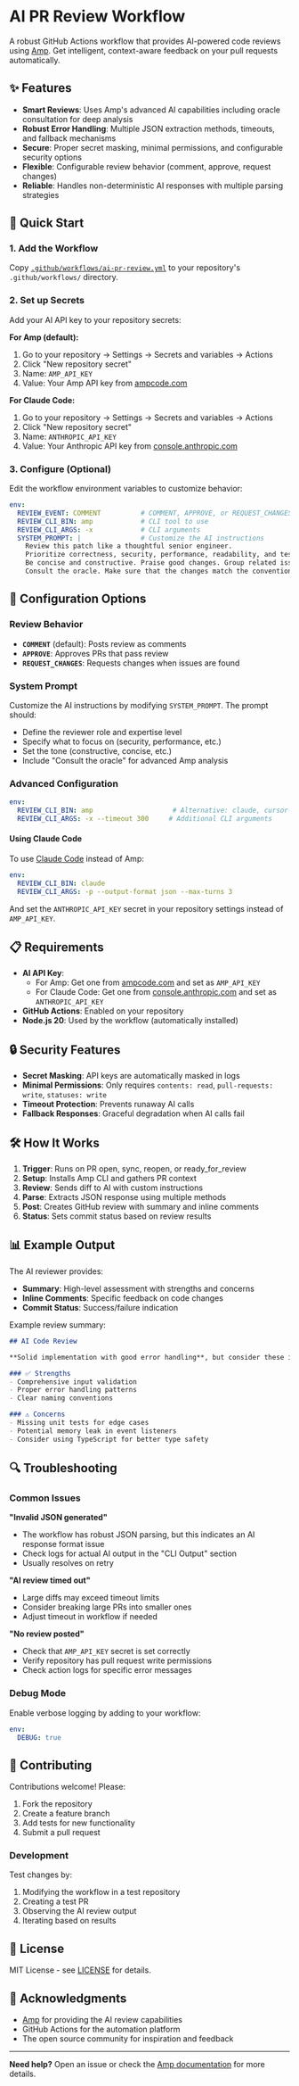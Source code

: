 # AI PR Review Workflow

A robust GitHub Actions workflow that provides AI-powered code reviews using [Amp](https://ampcode.com). Get intelligent, context-aware feedback on your pull requests automatically.

## ✨ Features

- **Smart Reviews**: Uses Amp's advanced AI capabilities including oracle consultation for deep analysis
- **Robust Error Handling**: Multiple JSON extraction methods, timeouts, and fallback mechanisms
- **Secure**: Proper secret masking, minimal permissions, and configurable security options  
- **Flexible**: Configurable review behavior (comment, approve, request changes)
- **Reliable**: Handles non-deterministic AI responses with multiple parsing strategies

## 🚀 Quick Start

### 1. Add the Workflow

Copy [`.github/workflows/ai-pr-review.yml`](.github/workflows/ai-pr-review.yml) to your repository's `.github/workflows/` directory.

### 2. Set up Secrets

Add your AI API key to your repository secrets:

**For Amp (default):**
1. Go to your repository → Settings → Secrets and variables → Actions
2. Click "New repository secret"
3. Name: `AMP_API_KEY`
4. Value: Your Amp API key from [ampcode.com](https://ampcode.com)

**For Claude Code:**
1. Go to your repository → Settings → Secrets and variables → Actions
2. Click "New repository secret"
3. Name: `ANTHROPIC_API_KEY`
4. Value: Your Anthropic API key from [console.anthropic.com](https://console.anthropic.com)

### 3. Configure (Optional)

Edit the workflow environment variables to customize behavior:

```yaml
env:
  REVIEW_EVENT: COMMENT          # COMMENT, APPROVE, or REQUEST_CHANGES
  REVIEW_CLI_BIN: amp            # CLI tool to use
  REVIEW_CLI_ARGS: -x            # CLI arguments
  SYSTEM_PROMPT: |               # Customize the AI instructions
    Review this patch like a thoughtful senior engineer.
    Prioritize correctness, security, performance, readability, and tests.
    Be concise and constructive. Praise good changes. Group related issues.
    Consult the oracle. Make sure that the changes match the conventions in AGENT.md
```

## 🔧 Configuration Options

### Review Behavior

- **`COMMENT`** (default): Posts review as comments
- **`APPROVE`**: Approves PRs that pass review
- **`REQUEST_CHANGES`**: Requests changes when issues are found

### System Prompt

Customize the AI instructions by modifying `SYSTEM_PROMPT`. The prompt should:
- Define the reviewer role and expertise level
- Specify what to focus on (security, performance, etc.)
- Set the tone (constructive, concise, etc.)
- Include "Consult the oracle" for advanced Amp analysis

### Advanced Configuration

```yaml
env:
  REVIEW_CLI_BIN: amp                    # Alternative: claude, cursor-ai, other compatible CLIs
  REVIEW_CLI_ARGS: -x --timeout 300     # Additional CLI arguments
```

#### Using Claude Code

To use [Claude Code](https://docs.anthropic.com/en/docs/claude-code) instead of Amp:

```yaml
env:
  REVIEW_CLI_BIN: claude
  REVIEW_CLI_ARGS: -p --output-format json --max-turns 3
```

And set the `ANTHROPIC_API_KEY` secret in your repository settings instead of `AMP_API_KEY`.

## 📋 Requirements

- **AI API Key**: 
  - For Amp: Get one from [ampcode.com](https://ampcode.com) and set as `AMP_API_KEY`
  - For Claude Code: Get one from [console.anthropic.com](https://console.anthropic.com) and set as `ANTHROPIC_API_KEY`
- **GitHub Actions**: Enabled on your repository
- **Node.js 20**: Used by the workflow (automatically installed)

## 🔒 Security Features

- **Secret Masking**: API keys are automatically masked in logs
- **Minimal Permissions**: Only requires `contents: read`, `pull-requests: write`, `statuses: write`
- **Timeout Protection**: Prevents runaway AI calls
- **Fallback Responses**: Graceful degradation when AI calls fail

## 🛠️ How It Works

1. **Trigger**: Runs on PR open, sync, reopen, or ready_for_review
2. **Setup**: Installs Amp CLI and gathers PR context
3. **Review**: Sends diff to AI with custom instructions
4. **Parse**: Extracts JSON response using multiple methods
5. **Post**: Creates GitHub review with summary and inline comments
6. **Status**: Sets commit status based on review results

## 📊 Example Output

The AI reviewer provides:

- **Summary**: High-level assessment with strengths and concerns
- **Inline Comments**: Specific feedback on code changes
- **Commit Status**: Success/failure indication

Example review summary:
```markdown
## AI Code Review

**Solid implementation with good error handling**, but consider these improvements:

### ✅ Strengths
- Comprehensive input validation
- Proper error handling patterns
- Clear naming conventions

### ⚠️ Concerns  
- Missing unit tests for edge cases
- Potential memory leak in event listeners
- Consider using TypeScript for better type safety
```

## 🔍 Troubleshooting

### Common Issues

**"Invalid JSON generated"**
- The workflow has robust JSON parsing, but this indicates an AI response format issue
- Check logs for actual AI output in the "CLI Output" section
- Usually resolves on retry

**"AI review timed out"**
- Large diffs may exceed timeout limits
- Consider breaking large PRs into smaller ones
- Adjust timeout in workflow if needed

**"No review posted"**
- Check that `AMP_API_KEY` secret is set correctly
- Verify repository has pull request write permissions
- Check action logs for specific error messages

### Debug Mode

Enable verbose logging by adding to your workflow:

```yaml
env:
  DEBUG: true
```

## 🤝 Contributing

Contributions welcome! Please:

1. Fork the repository
2. Create a feature branch
3. Add tests for new functionality
4. Submit a pull request

### Development

Test changes by:
1. Modifying the workflow in a test repository
2. Creating a test PR
3. Observing the AI review output
4. Iterating based on results

## 📄 License

MIT License - see [LICENSE](LICENSE) for details.

## 🙏 Acknowledgments

- [Amp](https://ampcode.com) for providing the AI review capabilities
- GitHub Actions for the automation platform
- The open source community for inspiration and feedback

---

**Need help?** Open an issue or check the [Amp documentation](https://ampcode.com/manual) for more details.
